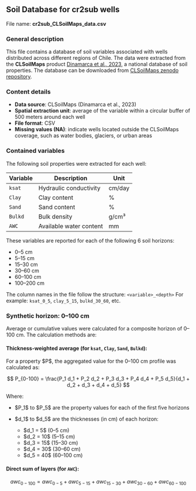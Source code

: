 ## Soil Database for cr2sub wells

File name: **cr2sub_CLSoilMaps_data.csv**

### General description

This file contains a database of soil variables associated with wells distributed across different regions of Chile. The data were extracted from the **CLSoilMaps** product [Dinamarca et al., 2023](https://www.nature.com/articles/s41597-023-02536-x), a national database of soil properties. The database can be downloaded from [CLSoilMaps zenodo repository](https://doi.org/10.5281/zenodo.7464210). 

### Content details

* **Data source**: CLSoilMaps (Dinamarca et al., 2023)
* **Spatial extraction unit**: average of the variable within a circular buffer of 500 meters around each well
* **File format**: CSV
* **Missing values (NA)**: indicate wells located outside the CLSoilMaps coverage, such as water bodies, glaciers, or urban areas

### Contained variables

The following soil properties were extracted for each well:

| Variable | Description             | Unit   |
| -------- | ----------------------- | ------ |
| `ksat`   | Hydraulic conductivity  | cm/day |
| `Clay`   | Clay content            | %      |
| `Sand`   | Sand content            | %      |
| `Bulkd`  | Bulk density            | g/cm³  |
| `AWC`    | Available water content | mm     |

These variables are reported for each of the following 6 soil horizons:

* 0–5 cm
* 5–15 cm
* 15–30 cm
* 30–60 cm
* 60–100 cm
* 100–200 cm

The column names in the file follow the structure:
`<variable>_<depth>`
For example: `ksat_0_5`, `clay_5_15`, `bulkd_30_60`, etc.

### Synthetic horizon: 0–100 cm

Average or cumulative values were calculated for a composite horizon of 0–100 cm. The calculation methods are:

#### Thickness-weighted average (for `ksat`, `Clay`, `Sand`, `Bulkd`):

For a property \$P\$, the aggregated value for the 0–100 cm profile was calculated as:

$$
P_{0-100} = \frac{P_1 d_1 + P_2 d_2 + P_3 d_3 + P_4 d_4 + P_5 d_5}{d_1 + d_2 + d_3 + d_4 + d_5}
$$

Where:

* \$P\_1\$ to \$P\_5\$ are the property values for each of the first five horizons
* \$d\_1\$ to \$d\_5\$ are the thicknesses (in cm) of each horizon:

  * \$d\_1 = 5\$ (0–5 cm)
  * \$d\_2 = 10\$ (5–15 cm)
  * \$d\_3 = 15\$ (15–30 cm)
  * \$d\_4 = 30\$ (30–60 cm)
  * \$d\_5 = 40\$ (60–100 cm)

#### Direct sum of layers (for `AWC`):

$$
awc_{0-100} = awc_{0-5} + awc_{5-15} + awc_{15-30} + awc_{30-60} + awc_{60-100}
$$
